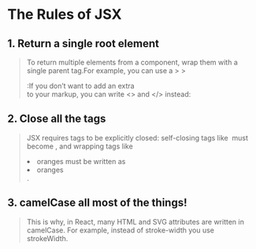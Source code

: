 # The Rules of JSX 
## 1. Return a single root element
> To return multiple elements from a component, wrap them with a single parent tag.For example, you can use a > > <div>:If you don’t want to add an extra <div> to your markup, you can write <> and </> instead:
## 2. Close all the tags 
> JSX requires tags to be explicitly closed: self-closing tags like <img> must become <img />, and wrapping tags like <li>oranges must be written as <li>oranges</li>.
## 3. camelCase all most of the things! 
> This is why, in React, many HTML and SVG attributes are written in camelCase. For example, instead of stroke-width you use strokeWidth.